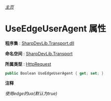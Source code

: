 ###### [主页](./Index.md "主页")

# UseEdgeUserAgent 属性

**程序集** : [SharpDevLib.Transport.dll](./SharpDevLib.Transport.assembly.md "SharpDevLib.Transport.dll")

**命名空间** : [SharpDevLib.Transport](./SharpDevLib.Transport.namespace.md "SharpDevLib.Transport")

**所属类型** : [HttpRequest](./SharpDevLib.Transport.HttpRequest.md "HttpRequest")

``` csharp
public Boolean UseEdgeUserAgent { get; set; }
```

**注释**

*使用edge的ua(默认为true)*



